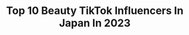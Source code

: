 ---
title: Top 10 Beauty TikTok Influencers In Japan In 2023
description: >-
  Find top beauty TikTok influencers in Japan in 2023. Most popular hashtags: #japan #beauty #fyp #beautyandthebeast.
platform: TikTok
hits: 23
text_top: Analyze the best TikTok profiles on inBeat.
text_bottom: Our database aggregates 23 TikTok influencers like this in Japan for you to collaborate.
profiles:
  - username: "hailicare"
    fullname: >-
      HailiCare
    bio: >-
      Care your beauty & health
    location: "Japan"
    followers: 13800
    engagement: 1537
    commentsToLikes: 0.034506
    id: ckb165c81tjhk0j23n1focv5u
    verified: false
    hashtags: "#blacklivesmattter, #hairwax, #hailicare, #skincare"
  - username: "opohair"
    fullname: >-
      Ofohair
    bio: >-
      Follow FB:opohair💓 Share hairstyle tutorial💖 lace wigs & human hair 👇link
    location: "Japan"
    followers: 64500
    engagement: 664
    commentsToLikes: 0.024315
    id: ckbqjqo4d4vqf0j23bspg8vuj
    verified: false
    hashtags: "#wigstutorial, #beauty, #hairstyle, #lacewigs"
  - username: "pearls010"
    fullname: >-
      Pearly
    bio: >-
      👇click below link for shopping 👇
    location: "Japan"
    followers: 18700
    engagement: 299
    commentsToLikes: 0.038017
    id: ckfplzxtf17iq0j23mbz8c0dx
    verified: false
    hashtags: "#fashion, #jewelrybusiness, #seafood, #mussel"
  - username: "saxplayerkaori"
    fullname: >-
      sax吹き　永井香織
    bio: >-
      saxplayer 永井香織です！演奏動画載せます！！ 東京でプロの演奏家として活動しています。 pocochaで毎日配信中！YouTubeもチェックしてね
    location: "Japan"
    followers: 45500
    engagement: 1460
    commentsToLikes: 0.047980
    id: ckberlf2r9xoh0j23tttum0ba
    verified: false
    hashtags: "#anime, #musicians, #ashmusicschool, #sax"
  - username: "aliraj2"
    fullname: >-
      Ali Raj🇵🇰
    bio: >-
      🇵🇰🛫🇯🇵 Voiceover artist Poet & writer
    location: "Japan"
    followers: 19500
    engagement: 529
    commentsToLikes: 0.054712
    id: ckc32f9qismac0j23nq3qneu4
    verified: false
    hashtags: "#alirajashir, #japanese, #japan, #pakistan"
  - username: "disney_love_423"
    fullname: >-
      通りすがりのディズニー好き🐭
    bio: >-
      ディズニーが大好きな高校生です！ 色んなことにチャレンジ💪 1人でも多くのディズニー好きにHappinessを✨
    location: "Japan"
    followers: 47400
    engagement: 508
    commentsToLikes: 0.037504
    id: ckavi7vcxqdxr0j234d76bdze
    verified: false
    hashtags: "#staygoldchallenge, #tiktok, #tiktokxmas, #ladygaga"
  - username: "ren__sing"
    fullname: >-
      蓮
    bio: >-
      YouTubeきてきて〜 Instagramきてきて〜
    location: "Japan"
    followers: 6365
    engagement: 794
    commentsToLikes: 0.026587
    id: ck9c7wjv2scpx0j78iq9a96b8
    verified: false
    hashtags: "#radwimps, #sekainoowari, #saucydog, #yoursong"
  - username: "yoyokktt"
    fullname: >-
      tatetate@Twitterもよろ
    bio: >-
      色々な物を作るのが好きです。 これ以外もあるのでTwitterのフォローお願いします！ コメントはガンガン返信します Please check YouTube!
    location: "Japan"
    followers: 7484
    engagement: 219
    commentsToLikes: 0.024895
    id: ck83yvqmiw63y0j78mavcbquk
    verified: false
    hashtags: "#3dprinter, #diy, #disney, #electronic"
  - username: "skyaastha"
    fullname: >-
      Aastha✌️💕🇳🇵🇯🇵
    bio: >-
      From🇳🇵❤️ Graduate student👩‍🎓 in 🇯🇵 🤩
    location: "Japan"
    followers: 4967
    engagement: 557
    commentsToLikes: 0.024374
    id: ckbkulcyzpqxf0j232na7kkfl
    verified: false
    hashtags: "#fyp, #foryoupage, #japan, #bollywoodsongs"
  - username: "kaei_japan"
    fullname: >-
      kaei_japan
    bio: >-
      Life in Japan http://instagram.com/kaei_japan
    location: "Japan"
    followers: 23900
    engagement: 266
    commentsToLikes: 0.011362
    id: cka6bzzuw2b1h0i787cqdoz4w
    verified: false
    hashtags: "#deer, #animals, #cooljapan, #tiktokjapan"
---